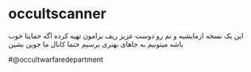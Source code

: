 # occultscanner
این یک نسخه ازمایشیه و تم رو دوست عزیز ریف برامون تهیه کرده اگه حمایتا خوب باشه میتونیم به جاهای بهتری برسیم حتما کانال ما جوین بشین

#@occultwarfaredepartment
